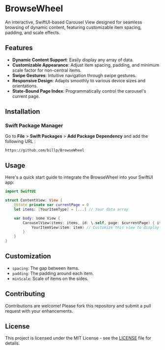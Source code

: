 
# BrowseWheel

An interactive, SwiftUI-based Carousel View designed for seamless browsing of dynamic content, featuring customizable item spacing, padding, and scale effects.

## Features

- **Dynamic Content Support**: Easily display any array of data.
- **Customizable Appearance**: Adjust item spacing, padding, and minimum scale factor for non-central items.
- **Swipe Gestures**: Intuitive navigation through swipe gestures.
- **Responsive Design**: Adapts smoothly to various device sizes and orientations.
- **State-Bound Page Index**: Programmatically control the carousel's current page.

## Installation

### Swift Package Manager

Go to **File** > **Swift Packages** > **Add Package Dependency** and add the following URL :
```
https://github.com/billp/BrowseWheel
```

## Usage

Here's a quick start guide to integrate the BrowseWheel into your SwiftUI app:

```swift
import SwiftUI

struct ContentView: View {
    @State private var currentPage = 0
    let items: [YourItemType] = [...] // Your data array

    var body: some View {
        CarouselView(items: items, id: \.self, page: $currentPage) { item in
            YourItemView(item: item) // Customize this view to display your item
        }
    }
}
```

## Customization

- `spacing`: The gap between items.
- `padding`: The padding around each item.
- `minScale`: Scale of items on the sides.

## Contributing

Contributions are welcome! Please fork this repository and submit a pull request with your enhancements.

## License

This project is licensed under the MIT License - see the [LICENSE](LICENSE) file for details.

